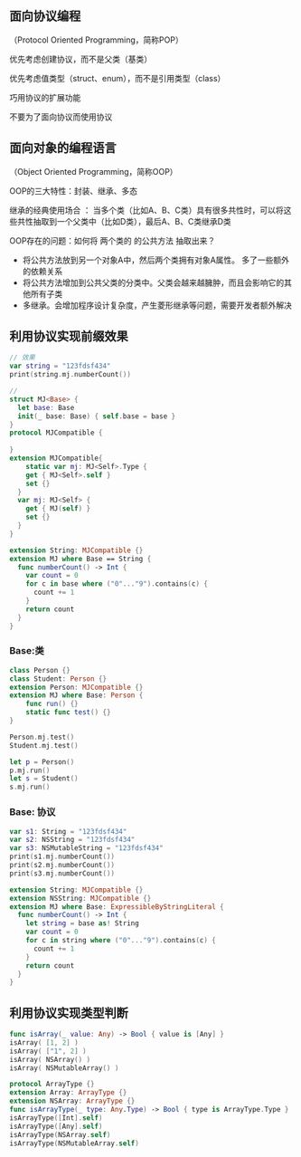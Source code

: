 ## 面向协议编程

（Protocol Oriented Programming，简称POP）

优先考虑创建协议，而不是父类（基类）

优先考虑值类型（struct、enum），而不是引用类型（class）

巧用协议的扩展功能

不要为了面向协议而使用协议

## 面向对象的编程语言

（Object Oriented Programming，简称OOP）

OOP的三大特性：封装、继承、多态

继承的经典使用场合 ： 当多个类（比如A、B、C类）具有很多共性时，可以将这些共性抽取到一个父类中（比如D类），最后A、B、C类继承D类

OOP存在的问题：如何将 两个类的 的公共方法 抽取出来？

- 将公共方法放到另一个对象A中，然后两个类拥有对象A属性。 多了一些额外的依赖关系
- 将公共方法增加到公共父类的分类中。父类会越来越臃肿，而且会影响它的其他所有子类
- 多继承。会增加程序设计复杂度，产生菱形继承等问题，需要开发者额外解决

## 利用协议实现前缀效果

```swift
// 效果
var string = "123fdsf434" 
print(string.mj.numberCount())

// 
struct MJ<Base> { 
  let base: Base 
  init(_ base: Base) { self.base = base } 
}
protocol MJCompatible {
  
} 
extension MJCompatible{
	static var mj: MJ<Self>.Type { 
    get { MJ<Self>.self } 
    set {} 
  } 
  var mj: MJ<Self> {
    get { MJ(self) }
    set {} 
  }
}

extension String: MJCompatible {} 
extension MJ where Base == String {
  func numberCount() -> Int { 
    var count = 0 
    for c in base where ("0"..."9").contains(c) { 
      count += 1 
    } 
    return count 
  }
}
```

### Base:类

```swift
class Person {} 
class Student: Person {}
extension Person: MJCompatible {} 
extension MJ where Base: Person {
	func run() {}
	static func test() {} 
}

Person.mj.test() 
Student.mj.test()

let p = Person() 
p.mj.run()
let s = Student() 
s.mj.run()
```

### Base: 协议

```swift
var s1: String = "123fdsf434" 
var s2: NSString = "123fdsf434" 
var s3: NSMutableString = "123fdsf434" 
print(s1.mj.numberCount()) 
print(s2.mj.numberCount()) 
print(s3.mj.numberCount())

extension String: MJCompatible {} 
extension NSString: MJCompatible {} 
extension MJ where Base: ExpressibleByStringLiteral {
  func numberCount() -> Int { 
    let string = base as! String 
    var count = 0 
    for c in string where ("0"..."9").contains(c) { 
      count += 1 
    } 
    return count
  }
}
```

## 利用协议实现类型判断

```swift
func isArray(_ value: Any) -> Bool { value is [Any] } 
isArray( [1, 2] ) 
isArray( ["1", 2] ) 
isArray( NSArray() ) 
isArray( NSMutableArray() )

protocol ArrayType {} 
extension Array: ArrayType {} 
extension NSArray: ArrayType {} 
func isArrayType(_ type: Any.Type) -> Bool { type is ArrayType.Type } 
isArrayType([Int].self) 
isArrayType([Any].self) 
isArrayType(NSArray.self) 
isArrayType(NSMutableArray.self)
```

